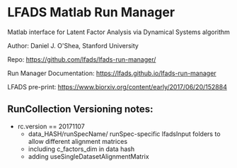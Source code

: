 # LFADS Matlab Run Manager
Matlab interface for Latent Factor Analysis via Dynamical Systems algorithm

Author: Daniel J. O'Shea, Stanford University

Repo: https://github.com/lfads/lfads-run-manager/

Run Manager Documentation: https://lfads.github.io/lfads-run-manager

LFADS pre-print: https://www.biorxiv.org/content/early/2017/06/20/152884

## RunCollection Versioning notes:

- rc.version == 20171107
  - data_HASH/runSpecName/ runSpec-specific lfadsInput folders to allow different alignment matrices
  - including c_factors_dim in data hash
  - adding useSingleDatasetAlignmentMatrix 
